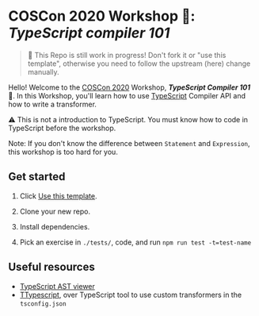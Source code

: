 # COSCon 2020 Workshop 🔨: _TypeScript compiler 101_

> 🚧 This Repo is still work in progress! Don't fork it or "use this template", otherwise you need to follow the upstream (here) change manually.

Hello! Welcome to the [COSCon 2020][1] Workshop, _**TypeScript Compiler 101**_ 🎉. In this Workshop, you'll learn how to use [TypeScript][2] Compiler API and how to write a transformer.

⚠️ This is not a introduction to TypeScript. You must know how to code in TypeScript before the workshop.

Note: If you don't know the difference between `Statement` and `Expression`, this workshop is too hard for you.

## Get started

1. Click [Use this template](https://github.com/Jack-Works/oct-2020-typescript-compiler-101/generate).

2. Clone your new repo.

3. Install dependencies.

4. Pick an exercise in `./tests/`, code, and run `npm run test -t=test-name`

## Useful resources

-   [TypeScript AST viewer](https://ts-ast-viewer.com/)
-   [TTypescript](https://github.com/cevek/ttypescript), over TypeScript tool to use custom transformers in the `tsconfig.json`

[1]: https://www.bagevent.com/event/6840909
[2]: https://www.typescriptlang.org/
